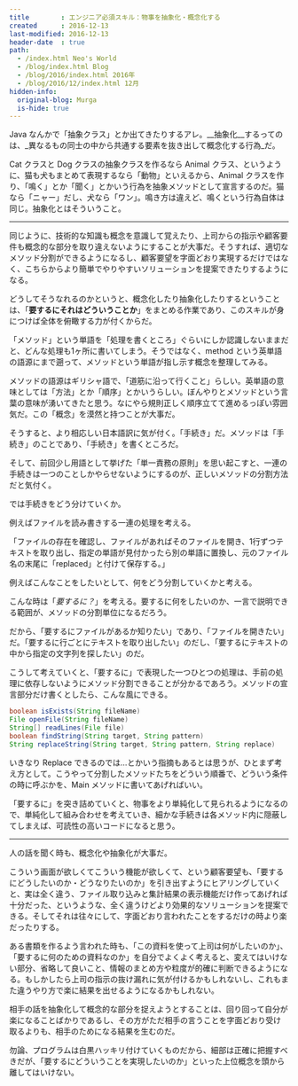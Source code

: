 ```yaml
---
title        : エンジニア必須スキル：物事を抽象化・概念化する
created      : 2016-12-13
last-modified: 2016-12-13
header-date  : true
path:
  - /index.html Neo's World
  - /blog/index.html Blog
  - /blog/2016/index.html 2016年
  - /blog/2016/12/index.html 12月
hidden-info:
  original-blog: Murga
  is-hide: true
---
```


Java なんかで「抽象クラス」とか出てきたりするアレ。__抽象化__するってのは、_異なるもの同士の中から共通する要素を抜き出して概念化する行為_だ。

Cat クラスと Dog クラスの抽象クラスを作るなら Animal クラス、というように、猫も犬もまとめて表現するなら「動物」といえるから、Animal クラスを作り、「鳴く」とか「聞く」とかいう行為を抽象メソッドとして宣言するのだ。猫なら「ニャー」だし、犬なら「ワン」。鳴き方は違えど、鳴くという行為自体は同じ。抽象化とはそういうこと。

---

同じように、技術的な知識も概念を意識して覚えたり、上司からの指示や顧客要件も概念的な部分を取り違えないようにすることが大事だ。そうすれば、適切なメソッド分割ができるようになるし、顧客要望を字面どおり実現するだけではなく、こちらからより簡単でやりやすいソリューションを提案できたりするようになる。

どうしてそうなれるのかというと、概念化したり抽象化したりするということは、「__要するにそれはどういうことか__」をまとめる作業であり、このスキルが身につけば全体を俯瞰する力が付くからだ。

「メソッド」という単語を「処理を書くところ」ぐらいにしか認識しないままだと、どんな処理も1ヶ所に書いてしまう。そうではなく、method という英単語の語源にまで遡って、メソッドという単語が指し示す概念を整理してみる。

メソッドの語源はギリシャ語で、「道筋に沿って行くこと」らしい。英単語の意味としては「方法」とか「順序」とかいうらしい。ぼんやりとメソッドという言葉の意味が湧いてきたと思う。なにやら規則正しく順序立てて進めるっぽい雰囲気だ。この「概念」を漠然と持つことが大事だ。

そうすると、より相応しい日本語訳に気が付く。「手続き」だ。メソッドは「手続き」のことであり、「手続き」を書くところだ。

そして、前回少し用語として挙げた「単一責務の原則」を思い起こすと、一連の手続きは一つのことしかやらせないようにするのが、正しいメソッドの分割方法だと気付く。

では手続きをどう分けていくか。

例えばファイルを読み書きする一連の処理を考える。

「ファイルの存在を確認し、ファイルがあればそのファイルを開き、1行ずつテキストを取り出し、指定の単語が見付かったら別の単語に置換し、元のファイル名の末尾に「replaced」と付けて保存する。」

例えばこんなことをしたいとして、何をどう分割していくかと考える。

こんな時は「_要するに？_」を考える。要するに何をしたいのか、一言で説明できる範囲が、メソッドの分割単位になるだろう。

だから、「要するにファイルがあるか知りたい」であり、「ファイルを開きたい」だ。「要するに行ごとにテキストを取り出したい」のだし、「要するにテキストの中から指定の文字列を探したい」のだ。

こうして考えていくと、「要するに」で表現した一つひとつの処理は、手前の処理に依存しないようにメソッド分割できることが分かるであろう。メソッドの宣言部分だけ書くとしたら、こんな風にできる。

```java
boolean isExists(String fileName)
File openFile(String fileName)
String[] readLines(File file)
boolean findString(String target, String pattern)
String replaceString(String target, String pattern, String replace)
```

いきなり Replace できるのでは…とかいう指摘もあるとは思うが、ひとまず考え方として。こうやって分割したメソッドたちをどういう順番で、どういう条件の時に呼ぶかを、Main メソッドに書いてあげればいい。

「要するに」を突き詰めていくと、物事をより単純化して見られるようになるので、単純化して組み合わせを考えていき、細かな手続きは各メソッド内に隠蔽してしまえば、可読性の高いコードになると思う。

---

人の話を聞く時も、概念化や抽象化が大事だ。

こういう画面が欲しくてこういう機能が欲しくて、という顧客要望も、「要するにどうしたいのか・どうなりたいのか」を引き出すようにヒアリングしていくと、実は全く違う、ファイル取り込みと集計結果の表示機能だけ作ってあげれば十分だった、というような、全く違うけどより効果的なソリューションを提案できる。そしてそれは往々にして、字面どおり言われたことをするだけの時より楽だったりする。

ある書類を作るよう言われた時も、「この資料を使って上司は何がしたいのか」、「要するに何のための資料なのか」を自分でよくよく考えると、変えてはいけない部分、省略して良いこと、情報のまとめ方や粒度が的確に判断できるようになる。もしかしたら上司の指示の抜け漏れに気が付けるかもしれないし、これもまた違うやり方で楽に結果を出せるようになるかもしれない。

相手の話を抽象化して概念的な部分を捉えようとすることは、回り回って自分が楽になることばかりであるし、その方がただ相手の言うことを字面どおり受け取るよりも、相手のためになる結果を生むのだ。

勿論、プログラムは白黒ハッキリ付けていくものだから、細部は正確に把握すべきだが、「要するにどういうことを実現したいのか」といった上位概念を頭から離してはいけない。
